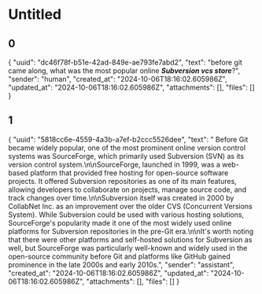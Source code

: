 # Untitled

## 0

{
  "uuid": "dc46f78f-b51e-42ad-849e-ae793fe7abd2",
  "text": "before git came along, what was the most popular online ***Subversion vcs store***?",
  "sender": "human",
  "created_at": "2024-10-06T18:16:02.605986Z",
  "updated_at": "2024-10-06T18:16:02.605986Z",
  "attachments": [],
  "files": []
}

## 1

{
  "uuid": "5818cc6e-4559-4a3b-a7ef-b2ccc5526dee",
  "text": " Before Git became widely popular, one of the most prominent online version control systems was SourceForge, which primarily used Subversion (SVN) as its version control system.\n\nSourceForge, launched in 1999, was a web-based platform that provided free hosting for open-source software projects. It offered Subversion repositories as one of its main features, allowing developers to collaborate on projects, manage source code, and track changes over time.\n\nSubversion itself was created in 2000 by CollabNet Inc. as an improvement over the older CVS (Concurrent Versions System). While Subversion could be used with various hosting solutions, SourceForge's popularity made it one of the most widely used online platforms for Subversion repositories in the pre-Git era.\n\nIt's worth noting that there were other platforms and self-hosted solutions for Subversion as well, but SourceForge was particularly well-known and widely used in the open-source community before Git and platforms like GitHub gained prominence in the late 2000s and early 2010s.",
  "sender": "assistant",
  "created_at": "2024-10-06T18:16:02.605986Z",
  "updated_at": "2024-10-06T18:16:02.605986Z",
  "attachments": [],
  "files": []
}
